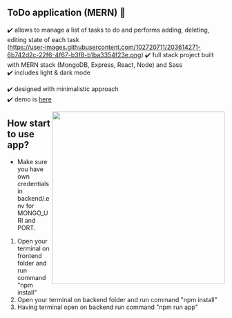 


## ToDo application (MERN) :dart:

:heavy_check_mark: allows to manage a list of tasks to do and performs adding, deleting, editing state of each task <br />
(https://user-images.githubusercontent.com/102720711/203614271-6b742d2c-22f6-4f67-b3f8-b1ba3354f23e.png)
:heavy_check_mark: full stack project built with MERN stack (MongoDB, Express, React, Node) and Sass<br />
:heavy_check_mark: includes light & dark mode<br />

:heavy_check_mark: designed with minimalistic approach  <br />
:heavy_check_mark: demo is [here](https://frontend-kzea.onrender.com)

<img src="https://user-images.githubusercontent.com/102720711/203614271-6b742d2c-22f6-4f67-b3f8-b1ba3354f23e.png" width="400" height="400" align="right" /> 

## How start to use app?
- Make sure you have own credentials in backend/.env for MONGO_URI and PORT.
1. Open your terminal on frontend folder and run command "npm install"
2. Open your terminal on backend folder and run command "npm install"
3. Having terminal open on backend run command "npm run app"
